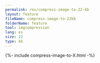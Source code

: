 ```yaml
---
permalink: /es/compress-image-to-22-kb
layout: feature
fileName: compress-image-to-22kb
folderName: feature
tool: imgcompression
lang: es
size: 22
type: kb
---
```


{%- include compress-image-to-X.html -%}
